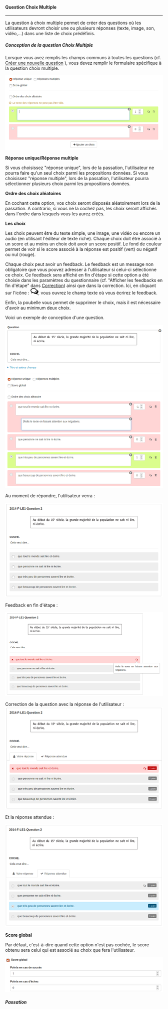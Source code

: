 #### Question Choix Multiple

---

La question à choix multiple permet de créer des questions où les utilisateurs devront choisir une ou plusieurs réponses (texte, image, son, vidéo,...) dans une liste de choix prédéfinis.

##### Conception de la question Choix Multiple

Lorsque vous avez remplis les champs communs à toutes les questions \(cf. [Créer une nouvelle question](create_new_question.md) \), vous devez remplir le formulaire spécifique à la question choix multiple.

![](images/quiz-fig17.png)

**Réponse unique/Réponse multiple**

Si vous choisissez "réponse unique", lors de la passation, l'utilisateur ne pourra faire qu'un seul choix parmi les propositions données.
Si vous choisissez "réponse multiple", lors de la passation, l'utilisateur pourra sélectionner plusieurs choix parmi les propositions données.

**Ordre des choix aléatoires**

En cochant cette option, vos choix seront disposés aléatoirement lors de la passation. A contrario, si vous ne la cochez pas, les choix seront affichés dans l'ordre dans lesquels vous les aurez créés.

**Les choix**

Les choix peuvent être du texte simple, une image, une vidéo ou encore un audio (en utilisant l'éditeur de texte riche).
  Chaque choix doit être associé à un score et au moins un choix doit avoir un score positif. Le fond de couleur permet de voir si le score associé à la réponse est positif (vert) ou négatif ou nul (rouge).

  Chaque choix peut avoir un feedback. Le feedback est un message non obligatoire que vous pouvez adresser à l'utilisateur si celui-ci sélectionne ce choix. Ce feedback sera affiché en fin d'étape si cette option a été choisie dans les paramètres du questionnaire (cf. "Afficher les feedbacks en fin d'étape" dans  [Correction](quiz_parameters_correction.md)) ainsi que dans la correction.
  Ici, en cliquant sur l'icône  : ![](images/quiz-fig20.png), vous ouvrez le champ texte où vous écrirez le feedback.

  Enfin, la poubelle vous permet de supprimer le choix, mais il est nécessaire d'avoir au minimum deux choix.

Voici un exemple de conception d'une question.

![](images/quiz-fig19.png)

Au moment de répondre, l'utilisateur verra :

![](images/quiz-fig21.png)

Feedback en fin d'étape :

![](images/quiz-fig22.png)

Correction de la question avec la réponse de l'utilisateur :
![](images/quiz-fig23.png)

Et la réponse attendue :

![](images/quiz-fig24.png)


**Score global**

Par défaut, c'est-à-dire quand cette option n'est pas cochée, le score obtenu sera celui qui est associé au choix que fera l'utilisateur.

![](images/quiz-fig18.png)

##### Passation
